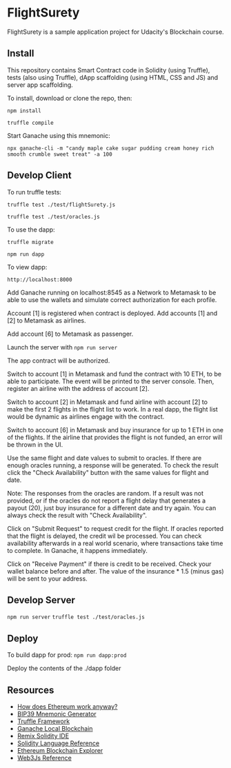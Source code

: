 # FlightSurety

FlightSurety is a sample application project for Udacity's Blockchain course.

## Install

This repository contains Smart Contract code in Solidity (using Truffle), tests (also using Truffle), dApp scaffolding (using HTML, CSS and JS) and server app scaffolding.

To install, download or clone the repo, then:

`npm install`

`truffle compile`

Start Ganache using this mnemonic:

`npx ganache-cli -m "candy maple cake sugar pudding cream honey rich smooth crumble sweet treat" -a 100`

## Develop Client

To run truffle tests:

`truffle test ./test/flightSurety.js`

`truffle test ./test/oracles.js`

To use the dapp:

`truffle migrate`

`npm run dapp`

To view dapp:

`http://localhost:8000`

Add Ganache running on localhost:8545 as a Network to Metamask to be able to use the wallets and simulate correct authorization for each profile.

Account [1] is registered when contract is deployed.
Add accounts [1] and [2] to Metamask as airlines.

Add account [6] to Metamask as passenger.

Launch the server with `npm run server`

The app contract will be authorized.

Switch to account [1] in Metamask and fund the contract with 10 ETH, to be able to participate. The event will be printed to the server console. Then, register an airline with the address of account [2].

Switch to account [2] in Metamask and fund airline with account [2] to make the first 2 flights in the flight list to work. In a real dapp, the flight list would be dynamic as airlines engage with the contract.

Switch to account [6] in Metamask and buy insurance for up to 1 ETH in one of the flights. If the airline that provides the flight is not funded, an error will be thrown in the UI.

Use the same flight and date values to submit to oracles. If there are enough oracles running, a response will be generated. To check the result click the "Check Availability" button with the same values for flight and date.

Note: The responses from the oracles are random. If a result was not provided, or if the oracles do not report a flight delay that generates a payout (20), just buy insurance for a different date and try again. You can always check the result with "Check Availability".

Click on "Submit Request" to request credit for the flight. If oracles reported that the flight is delayed, the credit wil be processed. You can check availability afterwards in a real world scenario, where transactions take time to complete. In Ganache, it happens immediately.

Click on "Receive Payment" if there is credit to be received. Check your wallet balance before and after. The value of the insurance \* 1.5 (minus gas) will be sent to your address.

## Develop Server

`npm run server`
`truffle test ./test/oracles.js`

## Deploy

To build dapp for prod:
`npm run dapp:prod`

Deploy the contents of the ./dapp folder

## Resources

- [How does Ethereum work anyway?](https://medium.com/@preethikasireddy/how-does-ethereum-work-anyway-22d1df506369)
- [BIP39 Mnemonic Generator](https://iancoleman.io/bip39/)
- [Truffle Framework](http://truffleframework.com/)
- [Ganache Local Blockchain](http://truffleframework.com/ganache/)
- [Remix Solidity IDE](https://remix.ethereum.org/)
- [Solidity Language Reference](http://solidity.readthedocs.io/en/v0.4.24/)
- [Ethereum Blockchain Explorer](https://etherscan.io/)
- [Web3Js Reference](https://github.com/ethereum/wiki/wiki/JavaScript-API)
